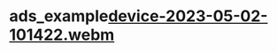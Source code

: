 # ads_example[device-2023-05-02-101422.webm](https://user-images.githubusercontent.com/5522722/235710890-58a29438-273c-4c2b-8316-4ef802bd8200.webm)
